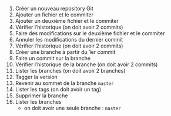 1. Créer un nouveau repository Git
2. Ajouter un fichier et le commiter
3. Ajouter un deuxième fichier et le commiter
4. Vérifier l’historique (on doit avoir 2 commits)
5. Faire des modifications sur le deuxième fichier et le commiter
6. Annuler les modifications du dernier commit
7. Vérifier l’historique (on doit avoir 2 commits)
8. Créer une branche à partir du 1er commit
9. Faire un commit sur la branche
10. Vérifier l’historique de la branche (on doit avoir 2 commits)
11. Lister les branches (on doit avoir 2 branches)
12. Tagger la version
13. Revenir au sommet de la branche `master`
14. Lister les tags (on doit avoir un tag)
15. Supprimer la branche
16. Lister les branches
    - on doit avoir une seule branche : `master`
